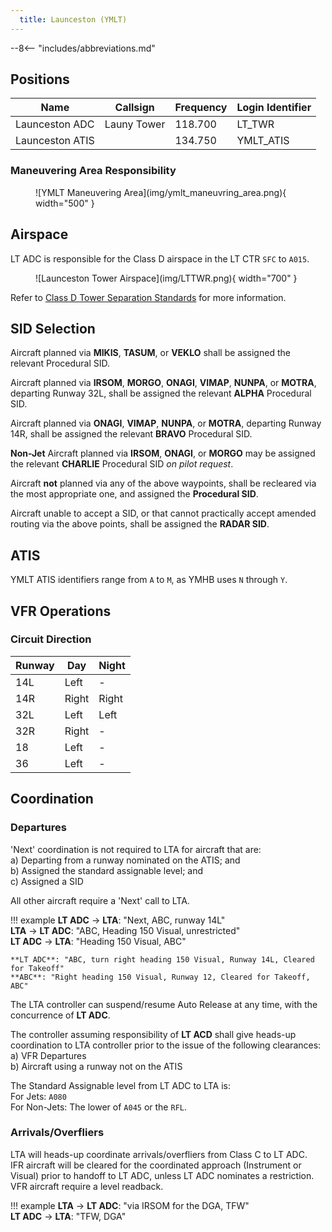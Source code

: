 ```yaml
---
  title: Launceston (YMLT)
---
```


--8<-- "includes/abbreviations.md"

## Positions

| Name              | Callsign       | Frequency        | Login Identifier                         |
| ----------------- | -------------- | ---------------- | ---------------------------------------- |
| Launceston ADC    | Launy Tower   | 118.700    | LT_TWR                         |
| Launceston ATIS       |                | 134.750          | YMLT_ATIS                                |

### Maneuvering Area Responsibility
<figure markdown>
![YMLT Maneuvering Area](img/ymlt_maneuvring_area.png){ width="500" }
</figure>

## Airspace
LT ADC is responsible for the Class D airspace in the LT CTR `SFC` to `A015`.

<figure markdown>
![Launceston Tower Airspace](img/LTTWR.png){ width="700" }
</figure>

Refer to [Class D Tower Separation Standards](../../../separation-standards/classd) for more information.

## SID Selection
Aircraft planned via **MIKIS**, **TASUM**, or **VEKLO** shall be assigned the relevant Procedural SID.

Aircraft planned via **IRSOM**, **MORGO**, **ONAGI**, **VIMAP**, **NUNPA**, or **MOTRA**, departing Runway 32L, shall be assigned the relevant **ALPHA** Procedural SID.

Aircraft planned via **ONAGI**, **VIMAP**, **NUNPA**, or **MOTRA**, departing Runway 14R, shall be assigned the relevant **BRAVO** Procedural SID.

**Non-Jet** Aircraft planned via **IRSOM**, **ONAGI**, or **MORGO** may be assigned the relevant **CHARLIE** Procedural SID *on pilot request*.

Aircraft **not** planned via any of the above waypoints, shall be recleared via the most appropriate one, and assigned the **Procedural SID**.

Aircraft unable to accept a SID, or that cannot practically accept amended routing via the above points, shall be assigned the **RADAR SID**.

## ATIS
YMLT ATIS identifiers range from `A` to `M`, as YMHB uses `N` through `Y`.

## VFR Operations

### Circuit Direction
| Runway | Day | Night |
| ------ | ------ | ----|
| 14L     | Left  | - |
| 14R    | Right | Right |
| 32L     | Left  | Left |
| 32R     | Right | - |
| 18     | Left  | - |
| 36     | Left  | - |

## Coordination
### Departures
'Next' coordination is not required to LTA for aircraft that are:   
  a) Departing from a runway nominated on the ATIS; and  
  b) Assigned the standard assignable level; and  
  c) Assigned a SID

All other aircraft require a 'Next' call to LTA.

!!! example
    <span class="hotline">**LT ADC** -> **LTA**</span>: "Next, ABC, runway 14L"  
    <span class="hotline">**LTA** -> **LT ADC**</span>: "ABC, Heading 150 Visual, unrestricted"  
    <span class="hotline">**LT ADC** -> **LTA**</span>: "Heading 150 Visual, ABC"   

    **LT ADC**: "ABC, turn right heading 150 Visual, Runway 14L, Cleared for Takeoff"  
    **ABC**: "Right heading 150 Visual, Runway 12, Cleared for Takeoff, ABC"

The LTA controller can suspend/resume Auto Release at any time, with the concurrence of **LT ADC**.

The controller assuming responsibility of **LT ACD** shall give heads-up coordination to LTA controller prior to the issue of the following clearances:  
a) VFR Departures  
b) Aircraft using a runway not on the ATIS  

The Standard Assignable level from LT ADC to LTA is:  
For Jets: `A080`  
For Non-Jets: The lower of `A045` or the `RFL`.

### Arrivals/Overfliers
LTA will heads-up coordinate arrivals/overfliers from Class C to LT ADC.  
IFR aircraft will be cleared for the coordinated approach (Instrument or Visual) prior to handoff to LT ADC, unless LT ADC nominates a restriction.  
VFR aircraft require a level readback.

!!! example
    <span class="hotline">**LTA** -> **LT ADC**</span>: "via IRSOM for the DGA, TFW"  
    <span class="hotline">**LT ADC** -> **LTA**</span>: "TFW, DGA"  

